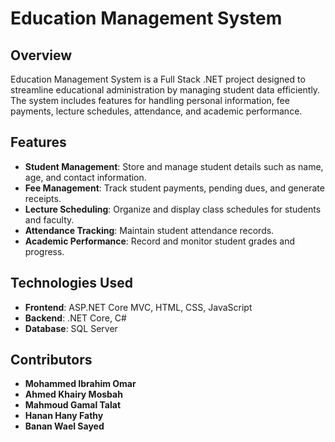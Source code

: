 # Education Management System

## Overview
Education Management System is a Full Stack .NET project designed to streamline educational administration by managing student data efficiently. The system includes features for handling personal information, fee payments, lecture schedules, attendance, and academic performance.

## Features
- **Student Management**: Store and manage student details such as name, age, and contact information.
- **Fee Management**: Track student payments, pending dues, and generate receipts.
- **Lecture Scheduling**: Organize and display class schedules for students and faculty.
- **Attendance Tracking**: Maintain student attendance records.
- **Academic Performance**: Record and monitor student grades and progress.

## Technologies Used
- **Frontend**: ASP.NET Core MVC, HTML, CSS, JavaScript
- **Backend**: .NET Core, C#
- **Database**: SQL Server

## Contributors
- **Mohammed Ibrahim Omar**
- **Ahmed Khairy Mosbah**
- **Mahmoud Gamal Talat**
- **Hanan Hany Fathy**
- **Banan Wael Sayed**

